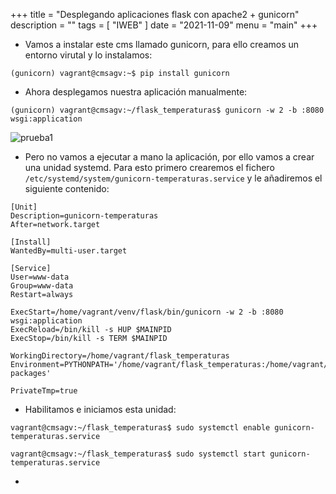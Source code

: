 +++
title = "Desplegando aplicaciones flask con apache2 + gunicorn"
description = ""
tags = [
    "IWEB"
]
date = "2021-11-09"
menu = "main"
+++

* Vamos a instalar este cms llamado gunicorn, para ello creamos un entorno virutal y lo instalamos:

~~~
(gunicorn) vagrant@cmsagv:~$ pip install gunicorn
~~~

* Ahora desplegamos nuestra aplicación manualmente:

~~~
(gunicorn) vagrant@cmsagv:~/flask_temperaturas$ gunicorn -w 2 -b :8080 wsgi:application
~~~

![prueba1](/gunicorn/1.png)

* Pero no vamos a ejecutar a mano la aplicación, por ello vamos a crear una unidad systemd. Para esto primero crearemos el fichero `/etc/systemd/system/gunicorn-temperaturas.service` y le añadiremos el siguiente contenido:

~~~
[Unit]
Description=gunicorn-temperaturas
After=network.target

[Install]
WantedBy=multi-user.target

[Service]
User=www-data
Group=www-data
Restart=always

ExecStart=/home/vagrant/venv/flask/bin/gunicorn -w 2 -b :8080 wsgi:application
ExecReload=/bin/kill -s HUP $MAINPID
ExecStop=/bin/kill -s TERM $MAINPID

WorkingDirectory=/home/vagrant/flask_temperaturas
Environment=PYTHONPATH='/home/vagrant/flask_temperaturas:/home/vagrant/venv/flask/lib/python3.9/site-packages'

PrivateTmp=true
~~~

* Habilitamos e iniciamos esta unidad:

~~~
vagrant@cmsagv:~/flask_temperaturas$ sudo systemctl enable gunicorn-temperaturas.service

vagrant@cmsagv:~/flask_temperaturas$ sudo systemctl start gunicorn-temperaturas.service
~~~

* 